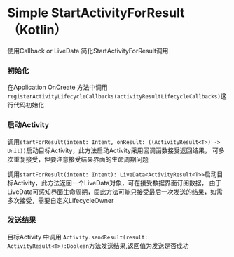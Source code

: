 # Simple StartActivityForResult（Kotlin）
使用Callback or LiveData 简化StartActivityForResult调用

### 初始化

在Application OnCreate 方法中调用 `registerActivityLifecycleCallbacks(activityResultLifecycleCallbacks)`这行代码初始化

### 启动Activity
调用`startForResult(intent: Intent, onResult: ((ActivityResult<T>) -> Unit))`启动目标Activity，此方法启动Activity采用回调函数接受返回结果，
可多次重复接受，但要注意接受结果界面的生命周期问题

调用`startForResult(intent: Intent): LiveData<ActivityResult<T>>`启动目标Activity，此方法返回一个LiveData对象，可在接受数据界面订阅数据，
由于LiveData可感知界面生命周期，固此方法可能只接受最后一次发送的结果，如需多次接受，需要自定义LifecycleOwner


### 发送结果
目标Activity  中调用 `Activity.sendResult(result: ActivityResult<T>):Boolean`方法发送结果,返回值为发送是否成功
